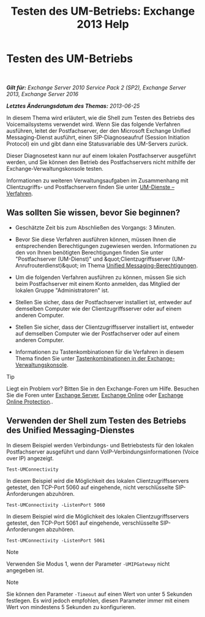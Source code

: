 ﻿---
title: 'Testen des UM-Betriebs: Exchange 2013 Help'
TOCTitle: Testen des UM-Betriebs
ms:assetid: 06c9ab4e-8272-47b1-a217-e366f7e9dbaa
ms:mtpsurl: https://technet.microsoft.com/de-de/library/Aa995957(v=EXCHG.150)
ms:contentKeyID: 56271558
ms.date: 05/22/2018
mtps_version: v=EXCHG.150
ms.translationtype: MT
---

# Testen des UM-Betriebs

 

_**Gilt für:** Exchange Server 2010 Service Pack 2 (SP2), Exchange Server 2013, Exchange Server 2016_

_**Letztes Änderungsdatum des Themas:** 2013-06-25_

In diesem Thema wird erläutert, wie die Shell zum Testen des Betriebs des Voicemailsystems verwendet wird. Wenn Sie das folgende Verfahren ausführen, leitet der Postfachserver, der den Microsoft Exchange Unified Messaging-Dienst ausführt, einen SIP-Diagnoseaufruf (Session Initiation Protocol) ein und gibt dann eine Statusvariable des UM-Servers zurück.

Dieser Diagnosetest kann nur auf einem lokalen Postfachserver ausgeführt werden, und Sie können den Betrieb des Postfachservers nicht mithilfe der Exchange-Verwaltungskonsole testen.

Informationen zu weiteren Verwaltungsaufgaben im Zusammenhang mit Clientzugriffs- und Postfachservern finden Sie unter [UM-Dienste – Verfahren](um-services-procedures-exchange-2013-help.md).

## Was sollten Sie wissen, bevor Sie beginnen?

  - Geschätzte Zeit bis zum Abschließen des Vorgangs: 3 Minuten.

  - Bevor Sie diese Verfahren ausführen können, müssen Ihnen die entsprechenden Berechtigungen zugewiesen werden. Informationen zu den von Ihnen benötigten Berechtigungen finden Sie unter "Postfachserver (UM-Dienst)" und \&quot;Clientzugriffsserver (UM-Anrufrouterdienst)\&quot; im Thema [Unified Messaging-Berechtigungen](unified-messaging-permissions-exchange-2013-help.md).

  - Um die folgenden Verfahren ausführen zu können, müssen Sie sich beim Postfachserver mit einem Konto anmelden, das Mitglied der lokalen Gruppe "Administratoren" ist.

  - Stellen Sie sicher, dass der Postfachserver installiert ist, entweder auf demselben Computer wie der Clientzugriffsserver oder auf einem anderen Computer.

  - Stellen Sie sicher, dass der Clientzugriffsserver installiert ist, entweder auf demselben Computer wie der Postfachserver oder auf einem anderen Computer.

  - Informationen zu Tastenkombinationen für die Verfahren in diesem Thema finden Sie unter [Tastenkombinationen in der Exchange-Verwaltungskonsole](keyboard-shortcuts-in-the-exchange-admin-center-exchange-online-protection-help.md).


> [!TIP]
> Liegt ein Problem vor? Bitten Sie in den Exchange-Foren um Hilfe. Besuchen Sie die Foren unter <A href="https://go.microsoft.com/fwlink/p/?linkid=60612">Exchange Server</A>, <A href="https://go.microsoft.com/fwlink/p/?linkid=267542">Exchange Online</A> oder <A href="https://go.microsoft.com/fwlink/p/?linkid=285351">Exchange Online Protection</A>..



## Verwenden der Shell zum Testen des Betriebs des Unified Messaging-Dienstes

In diesem Beispiel werden Verbindungs- und Betriebstests für den lokalen Postfachserver ausgeführt und dann VoIP-Verbindungsinformationen (Voice over IP) angezeigt.

    Test-UMConnectivity

In diesem Beispiel wird die Möglichkeit des lokalen Clientzugriffsservers getestet, den TCP-Port 5060 auf eingehende, nicht verschlüsselte SIP-Anforderungen abzuhören.

    Test-UMConnectivity -ListenPort 5060

In diesem Beispiel wird die Möglichkeit des lokalen Clientzugriffsservers getestet, den TCP-Port 5061 auf eingehende, verschlüsselte SIP-Anforderungen abzuhören.

    Test-UMConnectivity -ListenPort 5061


> [!NOTE]
> Verwenden Sie Modus&nbsp;1, wenn der Parameter <CODE>-UMIPGateway</CODE> nicht angegeben ist.




> [!NOTE]
> Sie können den Parameter <CODE>-Timeout</CODE> auf einen Wert von unter 5 Sekunden festlegen. Es wird jedoch empfohlen, diesen Parameter immer mit einem Wert von mindestens 5 Sekunden zu konfigurieren.


